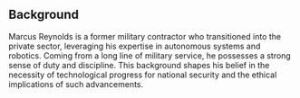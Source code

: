 ## Background
Marcus Reynolds is a former military contractor who transitioned into the private sector, leveraging his expertise in autonomous systems and robotics. Coming from a long line of military service, he possesses a strong sense of duty and discipline. This background shapes his belief in the necessity of technological progress for national security and the ethical implications of such advancements.
